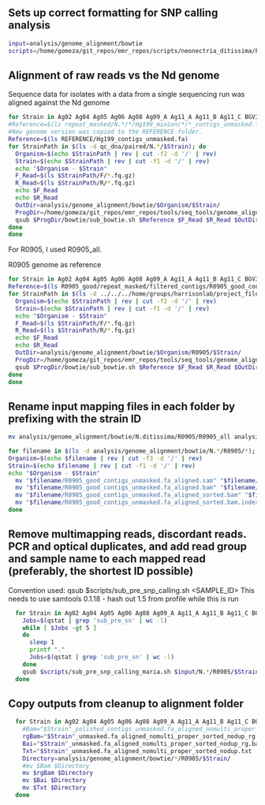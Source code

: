 ## Sets up correct formatting for SNP calling analysis

```bash
input=analysis/genome_alignment/bowtie
scripts=/home/gomeza/git_repos/emr_repos/scripts/neonectria_ditissima/Popgen_analysis/snp
```

## Alignment of raw reads vs the Nd genome

Sequence data for isolates with a data from a single sequencing run was aligned against the Nd genome

```bash
for Strain in Ag02 Ag04 Ag05 Ag06 Ag08 Ag09_A Ag11_A Ag11_B Ag11_C BGV344 Hg199 ND8 ND9 OPC304 P112 R0905 R0905_v2 R0905_all R37-15 R39-15 R41-15 R42-15 R45-15 R6-17-2 R6-17-3 R68-17-C2 R68-17-C3 SVK1 SVK2 NMaj; do
#Reference=$(ls repeat_masked/N.*/*/Hg199_minion/*/*_contigs_unmasked.fa)
#New genome version was copied to the REFERENCE folder.
Reference=$(ls REFERENCE/Hg199_contigs_unmasked.fa)
for StrainPath in $(ls -d qc_dna/paired/N.*/$Strain); do
  Organism=$(echo $StrainPath | rev | cut -f2 -d '/' | rev)
  Strain=$(echo $StrainPath | rev | cut -f1 -d '/' | rev)
  echo "$Organism - $Strain"
  F_Read=$(ls $StrainPath/F/*.fq.gz)
  R_Read=$(ls $StrainPath/R/*.fq.gz)
  echo $F_Read
  echo $R_Read
  OutDir=analysis/genome_alignment/bowtie/$Organism/$Strain/
  ProgDir=/home/gomeza/git_repos/emr_repos/tools/seq_tools/genome_alignment
  qsub $ProgDir/bowtie/sub_bowtie.sh $Reference $F_Read $R_Read $OutDir $Strain
done
done
```
For R0905, I used R0905_all.

R0905 genome as reference

```bash
for Strain in Ag02 Ag04 Ag05 Ag06 Ag08 Ag09_A Ag11_A Ag11_B Ag11_C BGV344 Hg199 ND8 ND9 OPC304 P112 R0905_all R37-15 R39-15 R41-15 R42-15 R45-15 R6-17-2 R6-17-3 R68-17-C2 R68-17-C3 SVK1 SVK2 NMaj; do
Reference=$(ls R0905_good/repeat_masked/filtered_contigs/R0905_good_contigs_unmasked.fa)
for StrainPath in $(ls -d ../../../home/groups/harrisonlab/project_files/neonectria_ditissima/qc_dna/paired/N.*/$Strain); do
  Organism=$(echo $StrainPath | rev | cut -f2 -d '/' | rev)
  Strain=$(echo $StrainPath | rev | cut -f1 -d '/' | rev)
  echo "$Organism - $Strain"
  F_Read=$(ls $StrainPath/F/*.fq.gz)
  R_Read=$(ls $StrainPath/R/*.fq.gz)
  echo $F_Read
  echo $R_Read
  OutDir=analysis/genome_alignment/bowtie/$Organism/R0905/$Strain/
  ProgDir=/home/gomeza/git_repos/emr_repos/tools/seq_tools/genome_alignment
  qsub $ProgDir/bowtie/sub_bowtie.sh $Reference $F_Read $R_Read $OutDir $Strain
done
done
```

## Rename input mapping files in each folder by prefixing with the strain ID

```bash
mv analysis/genome_alignment/bowtie/N.ditissima/R0905/R0905_all analysis/genome_alignment/bowtie/N.ditissima/R0905/R0905
```

```bash
for filename in $(ls -d analysis/genome_alignment/bowtie/N.*/R0905/*); do
Organism=$(echo $filename | rev | cut -f3 -d '/' | rev)
Strain=$(echo $filename | rev | cut -f1 -d '/' | rev)
echo "$Organism - $Strain"
  mv "$filename/R0905_good_contigs_unmasked.fa_aligned.sam" "$filename/"$Strain"_unmasked.fa_aligned.sam"
  mv "$filename/R0905_good_contigs_unmasked.fa_aligned.bam" "$filename/"$Strain"_unmasked.fa_aligned.bam"
  mv "$filename/R0905_good_contigs_unmasked.fa_aligned_sorted.bam" "$filename/"$Strain"_unmasked.fa_aligned_sorted.bam"
  mv "$filename/R0905_good_contigs_unmasked.fa_aligned_sorted.bam.index" "$filename/"$Strain"_unmasked.fa_aligned_sorted.bam.index"
done
```

## Remove multimapping reads, discordant reads. PCR and optical duplicates, and add read group and sample name to each mapped read (preferably, the shortest ID possible)

Convention used: qsub $scripts/sub_pre_snp_calling.sh <SAMPLE_ID> This needs to use samtools 0.1.18 - hash out 1.5 from profile while this is run

```bash
  for Strain in Ag02 Ag04 Ag05 Ag06 Ag08 Ag09_A Ag11_A Ag11_B Ag11_C BGV344 Hg199 ND8 ND9 OPC304 P112 R0905 R37-15 R39-15 R41-15 R42-15 R45-15 R6-17-2 R6-17-3 R68-17-C2 R68-17-C3 SVK1 SVK2 NMaj; do
    Jobs=$(qstat | grep 'sub_pre_sn' | wc -l)
    while [ $Jobs -gt 5 ]
    do
      sleep 1
      printf "."
      Jobs=$(qstat | grep 'sub_pre_sn' | wc -l)
    done
    qsub $scripts/sub_pre_snp_calling_maria.sh $input/N.*/R0905/$Strain/"$Strain"_unmasked.fa_aligned.sam $Strain
  done
```

## Copy outputs from cleanup to alignment folder

```bash
  for Strain in Ag02 Ag04 Ag05 Ag06 Ag08 Ag09_A Ag11_A Ag11_B Ag11_C BGV344 Hg199 ND8 ND9 OPC304 P112 R0905 R37-15 R39-15 R41-15 R42-15 R45-15 R6-17-2 R6-17-3 R68-17-C2 R68-17-C3 SVK1 SVK2 NMaj; do
    #Bam="$Strain"_polished_contigs_unmasked.fa_aligned_nomulti_proper_sorted_nodup.bam
    rgBam="$Strain"_unmasked.fa_aligned_nomulti_proper_sorted_nodup_rg.bam
    Bai="$Strain"_unmasked.fa_aligned_nomulti_proper_sorted_nodup_rg.bam.bai
    Txt="$Strain"_unmasked.fa_aligned_nomulti_proper_sorted_nodup.txt
    Directory=analysis/genome_alignment/bowtie/*/R0905/$Strain/
    #mv $Bam $Directory
    mv $rgBam $Directory
    mv $Bai $Directory
    mv $Txt $Directory
  done
```

